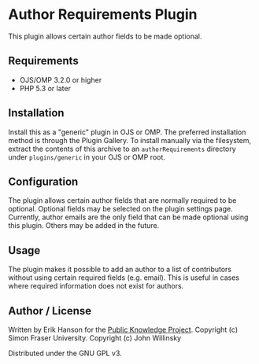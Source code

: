 # Author Requirements Plugin

This plugin allows certain author fields to be made optional.

## Requirements
* OJS/OMP 3.2.0 or higher
* PHP 5.3 or later

## Installation

Install this as a "generic" plugin in OJS or OMP. The preferred installation method is through the Plugin Gallery. To install manually via the filesystem, extract the contents of this archive to an `authorRequirements` directory under `plugins/generic` in your OJS or OMP root.

## Configuration

The plugin allows certain author fields that are normally required to be optional. Optional fields may be selected on the plugin settings page. Currently, author emails are the only field that can be made optional using this plugin. Others may be added in the future.

## Usage

The plugin makes it possible to add an author to a list of contributors without using certain required fields (e.g. email). This is useful in cases where required information does not exist for authors.

## Author / License

Written by Erik Hanson for the [Public Knowledge Project](https://pkp.sfu.ca). Copyright (c) Simon Fraser University. Copyright (c) John Willinsky

Distributed under the GNU GPL v3.

